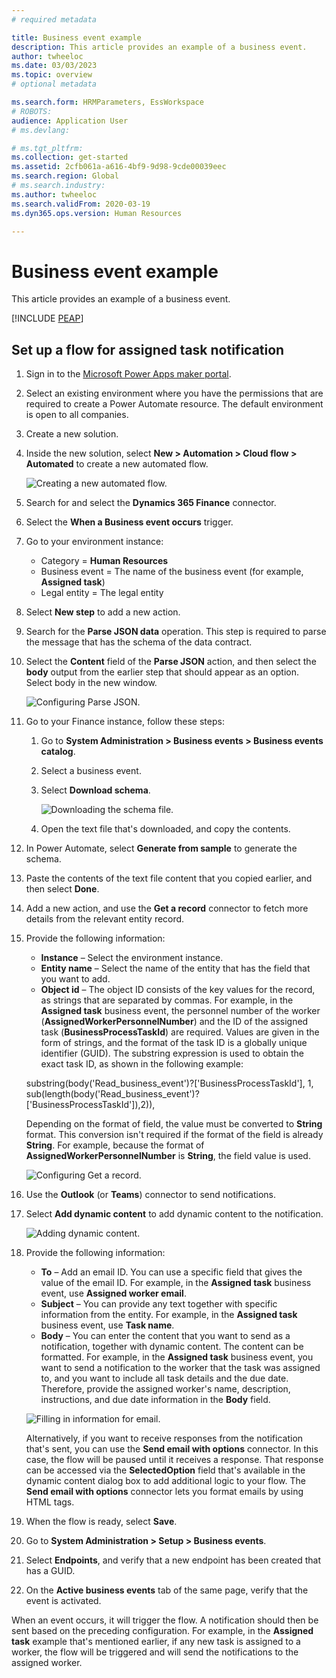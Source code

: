```yaml
---
# required metadata

title: Business event example
description: This article provides an example of a business event.
author: twheeloc
ms.date: 03/03/2023
ms.topic: overview
# optional metadata

ms.search.form: HRMParameters, EssWorkspace
# ROBOTS: 
audience: Application User
# ms.devlang: 

# ms.tgt_pltfrm: 
ms.collection: get-started
ms.assetid: 2cfb061a-a616-4bf9-9d98-9cde00039eec
ms.search.region: Global
# ms.search.industry: 
ms.author: twheeloc
ms.search.validFrom: 2020-03-19
ms.dyn365.ops.version: Human Resources

---
```


# Business event example

This article provides an example of a business event.

[!INCLUDE [PEAP](../includes/peap-2.md)]

## Set up a flow for assigned task notification

1. Sign in to the [Microsoft Power Apps maker portal](https://make.powerapps.com/).
2. Select an existing environment where you have the permissions that are required to create a Power Automate resource. The default environment is open to all companies.
3. Create a new solution.
4. Inside the new solution, select **New \> Automation \> Cloud flow \> Automated** to create a new automated flow.

    ![Creating a new automated flow.](./media/Solution1.png)

5. Search for and select the **Dynamics 365 Finance** connector.
6. Select the **When a Business event occurs** trigger.

7. Go to your environment instance:

    - Category = **Human Resources**
    - Business event = The name of the business event (for example, **Assigned task**)
    - Legal entity = The legal entity

8. Select **New step** to add a new action.
9. Search for the **Parse JSON data** operation. This step is required to parse the message that has the schema of the data contract.
10. Select the **Content** field of the **Parse JSON** action, and then select the **body** output from the earlier step that should appear as an option. Select body in the new window.

    ![Configuring Parse JSON.](./media/Select-option2.png)

11. Go to your Finance instance, follow these steps:

    1. Go to **System Administration \> Business events \> Business events catalog**.
    2. Select a business event.
    3. Select **Download schema**.

        ![Downloading the schema file.](./media/Downschema3.png)

    4. Open the text file that's downloaded, and copy the contents.

8. In Power Automate, select **Generate from sample** to generate the schema.
9. Paste the contents of the text file content that you copied earlier, and then select **Done**.
10. Add a new action, and use the **Get a record** connector to fetch more details from the relevant entity record.
11. Provide the following information:

    - **Instance** – Select the environment instance.
    - **Entity name** – Select the name of the entity that has the field that you want to add.
    - **Object id** – The object ID consists of the key values for the record, as strings that are separated by commas. For example, in the **Assigned task** business event, the personnel number of the worker (**AssignedWorkerPersonnelNumber**) and the ID of the assigned task (**BusinessProcessTaskId**) are required. Values are given in the form of strings, and the format of the task ID is a globally unique identifier (GUID). The substring expression is used to obtain the exact task ID, as shown in the following example: 

    substring(body('Read_business_event')?['BusinessProcessTaskId'], 1, sub(length(body('Read_business_event')?['BusinessProcessTaskId']),2)),

    Depending on the format of field, the value must be converted to **String** format. This conversion isn't required if the format of the field is already **String**. For example, because the format of **AssignedWorkerPersonnelNumber** is **String**, the field value is used.

    ![Configuring Get a record.](./media/get-record4.png)

12. Use the **Outlook** (or **Teams**) connector to send notifications.
13. Select **Add dynamic content** to add dynamic content to the notification.

    ![Adding dynamic content.](./media/Send-email5.png)

14. Provide the following information:

    - **To** – Add an email ID. You can use a specific field that gives the value of the email ID. For example, in the **Assigned task** business event, use **Assigned worker email**.
    - **Subject** – You can provide any text together with specific information from the entity. For example, in the **Assigned task** business event, use **Task name**.
    - **Body** – You can enter the content that you want to send as a notification, together with dynamic content. The content can be formatted. For example, in the **Assigned task** business event, you want to send a notification to the worker that the task was assigned to, and you want to include all task details and the due date. Therefore, provide the assigned worker's name, description, instructions, and due date information in the **Body** field.

    ![Filling in information for email.](./media/Send-notification6.png)

    Alternatively, if you want to receive responses from the notification that's sent, you can use the **Send email with options** connector. In this case, the flow will be paused until it receives a response. That response can be accessed via the **SelectedOption** field that's available in the dynamic content dialog box to add additional logic to your flow. The **Send email with options** connector lets you format emails by using HTML tags.

15. When the flow is ready, select **Save**.
16. Go to **System Administration \> Setup \> Business events**.
17. Select **Endpoints**, and verify that a new endpoint has been created that has a GUID.
18. On the **Active business events** tab of the same page, verify that the event is activated.

When an event occurs, it will trigger the flow. A notification should then be sent based on the preceding configuration. For example, in the **Assigned task** example that's mentioned earlier, if any new task is assigned to a worker, the flow will be triggered and will send the notifications to the assigned worker.
